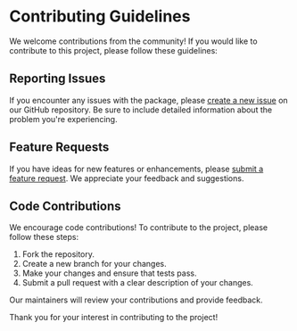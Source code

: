 # Contributing Guidelines

We welcome contributions from the community! If you would like to contribute to this project, please follow these guidelines:

## Reporting Issues

If you encounter any issues with the package, please [create a new issue](https://github.com/YourGitHubUsername/YourPackageName/issues) on our GitHub repository. Be sure to include detailed information about the problem you're experiencing.

## Feature Requests

If you have ideas for new features or enhancements, please [submit a feature request](https://github.com/YourGitHubUsername/YourPackageName/issues/new?labels=enhancement). We appreciate your feedback and suggestions.

## Code Contributions

We encourage code contributions! To contribute to the project, please follow these steps:

1. Fork the repository.
2. Create a new branch for your changes.
3. Make your changes and ensure that tests pass.
4. Submit a pull request with a clear description of your changes.

Our maintainers will review your contributions and provide feedback.

Thank you for your interest in contributing to the project!
